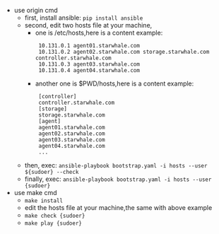 - use origin cmd
  - first, install ansible: `pip install ansible`
  - second, edit two hosts file at your machine, 
    - one is /etc/hosts,here is a content example:
      ``` text
       10.131.0.1 agent01.starwhale.com
       10.131.0.2 agent02.starwhale.com storage.starwhale.com controller.starwhale.com
       10.131.0.3 agent03.starwhale.com
       10.131.0.4 agent04.starwhale.com
      ``` 
    - another one is $PWD/hosts,here is a content example:
      ``` text
       [controller]
       controller.starwhale.com 
       [storage] 
       storage.starwhale.com
       [agent]
       agent01.starwhale.com
       agent02.starwhale.com
       agent03.starwhale.com
       agent04.starwhale.com
       ...
      ```
  - then, exec: `ansible-playbook bootstrap.yaml -i hosts --user ${sudoer} --check`
  - finally, exec: `ansible-playbook bootstrap.yaml -i hosts --user {sudoer}` 
- use make cmd
  - `make install`
  - edit the hosts file at your machine,the same with above example
  - `make check {sudoer}`
  - `make play {sudoer}`